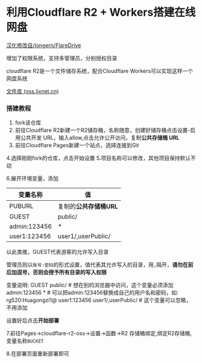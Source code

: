 # 利用Cloudflare R2 + Workers搭建在线网盘


[汉化修改自/longern/FlareDrive](https://github.com/longern/FlareDrive)

增加了权限系统，支持多管理员，分别授权目录

cloudflare R2是一个文件储存系统，配合Cloudflare Workers可以实现这样一个网盘系统

[文件库 (oss.ljxnet.cn)](https://oss.ljxnet.cn/)


### 搭建教程


1. fork该仓库
2. 前往Cloudflare R2新建一个R2储存桶，名称随意，创建好储存桶点击设置-启用公共开发 URL，输入allow,点击允许公开访问，复制**公共存储桶 URL**
3. 前往Cloudflare Pages新建一个站点，选择连接到Git

4.选择刚刚fork的仓库，点击开始设置
5.项目名称可以修改，其他项目保持默认不动

6.展开环境变量，添加

| 变量名称| 值|
| --- | --- |
| PUBURL | 复制的**公共存储桶URL** |
| GUEST | public/ |
| admin:123456 | * |
| user1:123456 | user1/,userPublic/ |

以此类推，GUEST代表游客的允许写入目录

管理员则以`账号:密码`的形式设置，值代表其允许写入的目录，用`,`隔开，**请勿在前后加逗号，否则会授予所有目录的写入权限**

变量说明:
GUEST public/ # 想在别的浏览器中访问，这个变量必须添加
admin:123456 * # 可以把admin:123456替换成自己的用户名和密码，如: rg520:Huagongzi1@
user1:123456 user1/,userPublic/ # 这个变量可以忽略，不用添加

设置好后点击**开始部署**

7.前往Pages->cloudflare-r2-oss->设置->函数->R2 存储桶绑定,绑定R2存储桶,变量名称`BUCKET`

8.在部署页面重新部署即可
